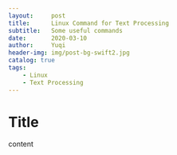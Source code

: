 ```yaml
---
layout:     post
title:      Linux Command for Text Processing
subtitle:   Some useful commands
date:       2020-03-10
author:     Yuqi
header-img: img/post-bg-swift2.jpg
catalog: true
tags:
    - Linux
    - Text Processing
---
```



# Title

content
